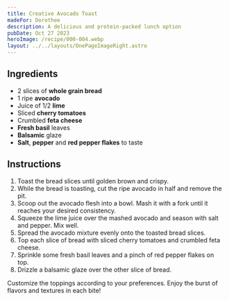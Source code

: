 ```yaml
---
title: Creative Avocado Toast
madeFor: Dorothee
description: A delicious and protein-packed lunch option
pubDate: Oct 27 2023
heroImage: /recipe/000-004.webp
layout: ../../layouts/OnePageImageRight.astro
---
```


## Ingredients

- 2 slices of **whole grain bread**
- 1 ripe **avocado**
- Juice of 1/2 **lime**
- Sliced **cherry tomatoes**
- Crumbled **feta cheese**
- **Fresh basil** leaves
- **Balsamic** glaze
- **Salt**, **pepper** and **red pepper flakes** to taste

## Instructions

1. Toast the bread slices until golden brown and crispy.
2. While the bread is toasting, cut the ripe avocado in half and remove the pit.
3. Scoop out the avocado flesh into a bowl. Mash it with a fork until it reaches your desired consistency.
4. Squeeze the lime juice over the mashed avocado and season with salt and pepper. Mix well.
5. Spread the avocado mixture evenly onto the toasted bread slices.
6. Top each slice of bread with sliced cherry tomatoes and crumbled feta cheese.
7. Sprinkle some fresh basil leaves and a pinch of red pepper flakes on top.
8. Drizzle a balsamic glaze over the other slice of bread.

Customize the toppings according to your preferences. Enjoy the burst of flavors and textures in each bite!

